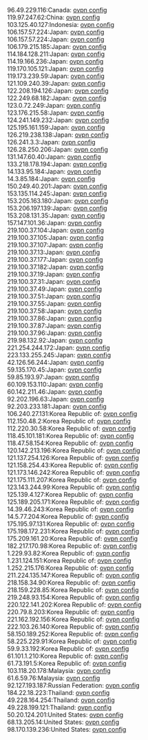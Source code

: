 96.49.229.116:Canada: [ovpn config](vpn/96_49_229_116.ovpn)  
119.97.247.62:China: [ovpn config](vpn/119_97_247_62.ovpn)  
103.125.40.127:Indonesia: [ovpn config](vpn/103_125_40_127.ovpn)  
106.157.57.224:Japan: [ovpn config](vpn/106_157_57_224.ovpn)  
106.157.57.224:Japan: [ovpn config](vpn/106_157_57_224.ovpn)  
106.179.215.185:Japan: [ovpn config](vpn/106_179_215_185.ovpn)  
114.184.128.211:Japan: [ovpn config](vpn/114_184_128_211.ovpn)  
114.19.166.236:Japan: [ovpn config](vpn/114_19_166_236.ovpn)  
119.170.105.121:Japan: [ovpn config](vpn/119_170_105_121.ovpn)  
119.173.239.59:Japan: [ovpn config](vpn/119_173_239_59.ovpn)  
121.109.240.39:Japan: [ovpn config](vpn/121_109_240_39.ovpn)  
122.208.194.126:Japan: [ovpn config](vpn/122_208_194_126.ovpn)  
122.249.68.182:Japan: [ovpn config](vpn/122_249_68_182.ovpn)  
123.0.72.249:Japan: [ovpn config](vpn/123_0_72_249.ovpn)  
123.176.215.58:Japan: [ovpn config](vpn/123_176_215_58.ovpn)  
124.241.149.232:Japan: [ovpn config](vpn/124_241_149_232.ovpn)  
125.195.161.159:Japan: [ovpn config](vpn/125_195_161_159.ovpn)  
126.219.238.138:Japan: [ovpn config](vpn/126_219_238_138.ovpn)  
126.241.3.3:Japan: [ovpn config](vpn/126_241_3_3.ovpn)  
126.28.250.206:Japan: [ovpn config](vpn/126_28_250_206.ovpn)  
131.147.60.40:Japan: [ovpn config](vpn/131_147_60_40.ovpn)  
133.218.178.194:Japan: [ovpn config](vpn/133_218_178_194.ovpn)  
14.133.95.184:Japan: [ovpn config](vpn/14_133_95_184.ovpn)  
14.3.85.184:Japan: [ovpn config](vpn/14_3_85_184.ovpn)  
150.249.40.201:Japan: [ovpn config](vpn/150_249_40_201.ovpn)  
153.135.114.245:Japan: [ovpn config](vpn/153_135_114_245.ovpn)  
153.205.163.180:Japan: [ovpn config](vpn/153_205_163_180.ovpn)  
153.206.197.139:Japan: [ovpn config](vpn/153_206_197_139.ovpn)  
153.208.131.35:Japan: [ovpn config](vpn/153_208_131_35.ovpn)  
157.147.101.36:Japan: [ovpn config](vpn/157_147_101_36.ovpn)  
219.100.37.104:Japan: [ovpn config](vpn/219_100_37_104.ovpn)  
219.100.37.105:Japan: [ovpn config](vpn/219_100_37_105.ovpn)  
219.100.37.107:Japan: [ovpn config](vpn/219_100_37_107.ovpn)  
219.100.37.13:Japan: [ovpn config](vpn/219_100_37_13.ovpn)  
219.100.37.177:Japan: [ovpn config](vpn/219_100_37_177.ovpn)  
219.100.37.182:Japan: [ovpn config](vpn/219_100_37_182.ovpn)  
219.100.37.19:Japan: [ovpn config](vpn/219_100_37_19.ovpn)  
219.100.37.31:Japan: [ovpn config](vpn/219_100_37_31.ovpn)  
219.100.37.49:Japan: [ovpn config](vpn/219_100_37_49.ovpn)  
219.100.37.51:Japan: [ovpn config](vpn/219_100_37_51.ovpn)  
219.100.37.55:Japan: [ovpn config](vpn/219_100_37_55.ovpn)  
219.100.37.58:Japan: [ovpn config](vpn/219_100_37_58.ovpn)  
219.100.37.86:Japan: [ovpn config](vpn/219_100_37_86.ovpn)  
219.100.37.87:Japan: [ovpn config](vpn/219_100_37_87.ovpn)  
219.100.37.96:Japan: [ovpn config](vpn/219_100_37_96.ovpn)  
219.98.132.92:Japan: [ovpn config](vpn/219_98_132_92.ovpn)  
221.254.244.172:Japan: [ovpn config](vpn/221_254_244_172.ovpn)  
223.133.255.245:Japan: [ovpn config](vpn/223_133_255_245.ovpn)  
42.126.56.244:Japan: [ovpn config](vpn/42_126_56_244.ovpn)  
59.135.170.45:Japan: [ovpn config](vpn/59_135_170_45.ovpn)  
59.85.193.97:Japan: [ovpn config](vpn/59_85_193_97.ovpn)  
60.109.153.110:Japan: [ovpn config](vpn/60_109_153_110.ovpn)  
60.142.211.46:Japan: [ovpn config](vpn/60_142_211_46.ovpn)  
92.202.196.63:Japan: [ovpn config](vpn/92_202_196_63.ovpn)  
92.203.233.181:Japan: [ovpn config](vpn/92_203_233_181.ovpn)  
106.240.27.131:Korea Republic of: [ovpn config](vpn/106_240_27_131.ovpn)  
112.150.48.2:Korea Republic of: [ovpn config](vpn/112_150_48_2.ovpn)  
112.220.30.58:Korea Republic of: [ovpn config](vpn/112_220_30_58.ovpn)  
118.45.101.181:Korea Republic of: [ovpn config](vpn/118_45_101_181.ovpn)  
118.47.58.154:Korea Republic of: [ovpn config](vpn/118_47_58_154.ovpn)  
120.142.213.196:Korea Republic of: [ovpn config](vpn/120_142_213_196.ovpn)  
121.137.254.126:Korea Republic of: [ovpn config](vpn/121_137_254_126.ovpn)  
121.158.254.43:Korea Republic of: [ovpn config](vpn/121_158_254_43.ovpn)  
121.173.146.242:Korea Republic of: [ovpn config](vpn/121_173_146_242.ovpn)  
121.175.111.207:Korea Republic of: [ovpn config](vpn/121_175_111_207.ovpn)  
123.143.244.99:Korea Republic of: [ovpn config](vpn/123_143_244_99.ovpn)  
125.139.4.127:Korea Republic of: [ovpn config](vpn/125_139_4_127.ovpn)  
125.189.205.171:Korea Republic of: [ovpn config](vpn/125_189_205_171.ovpn)  
14.39.46.243:Korea Republic of: [ovpn config](vpn/14_39_46_243.ovpn)  
14.5.77.204:Korea Republic of: [ovpn config](vpn/14_5_77_204.ovpn)  
175.195.97.131:Korea Republic of: [ovpn config](vpn/175_195_97_131.ovpn)  
175.198.172.231:Korea Republic of: [ovpn config](vpn/175_198_172_231.ovpn)  
175.209.161.20:Korea Republic of: [ovpn config](vpn/175_209_161_20.ovpn)  
182.217.170.98:Korea Republic of: [ovpn config](vpn/182_217_170_98.ovpn)  
1.229.93.82:Korea Republic of: [ovpn config](vpn/1_229_93_82.ovpn)  
1.231.124.151:Korea Republic of: [ovpn config](vpn/1_231_124_151.ovpn)  
1.252.215.176:Korea Republic of: [ovpn config](vpn/1_252_215_176.ovpn)  
211.224.135.147:Korea Republic of: [ovpn config](vpn/211_224_135_147.ovpn)  
218.158.34.90:Korea Republic of: [ovpn config](vpn/218_158_34_90.ovpn)  
218.159.228.85:Korea Republic of: [ovpn config](vpn/218_159_228_85.ovpn)  
219.248.93.154:Korea Republic of: [ovpn config](vpn/219_248_93_154.ovpn)  
220.122.141.202:Korea Republic of: [ovpn config](vpn/220_122_141_202.ovpn)  
220.79.8.203:Korea Republic of: [ovpn config](vpn/220_79_8_203.ovpn)  
221.162.192.156:Korea Republic of: [ovpn config](vpn/221_162_192_156.ovpn)  
222.103.26.140:Korea Republic of: [ovpn config](vpn/222_103_26_140.ovpn)  
58.150.189.252:Korea Republic of: [ovpn config](vpn/58_150_189_252.ovpn)  
58.225.229.91:Korea Republic of: [ovpn config](vpn/58_225_229_91.ovpn)  
59.9.33.192:Korea Republic of: [ovpn config](vpn/59_9_33_192.ovpn)  
61.101.1.210:Korea Republic of: [ovpn config](vpn/61_101_1_210.ovpn)  
61.73.191.5:Korea Republic of: [ovpn config](vpn/61_73_191_5.ovpn)  
103.118.20.178:Malaysia: [ovpn config](vpn/103_118_20_178.ovpn)  
61.6.59.76:Malaysia: [ovpn config](vpn/61_6_59_76.ovpn)  
92.127.193.187:Russian Federation: [ovpn config](vpn/92_127_193_187.ovpn)  
184.22.18.223:Thailand: [ovpn config](vpn/184_22_18_223.ovpn)  
49.228.164.254:Thailand: [ovpn config](vpn/49_228_164_254.ovpn)  
49.228.199.121:Thailand: [ovpn config](vpn/49_228_199_121.ovpn)  
50.20.124.201:United States: [ovpn config](vpn/50_20_124_201.ovpn)  
68.13.205.14:United States: [ovpn config](vpn/68_13_205_14.ovpn)  
98.170.139.236:United States: [ovpn config](vpn/98_170_139_236.ovpn)  
